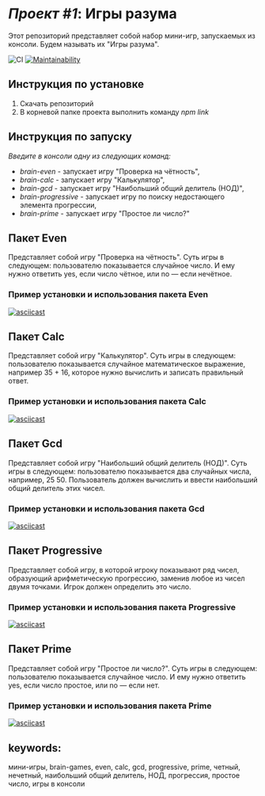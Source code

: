 # *Проект #1*: Игры разума
Этот репозиторий представляет собой набор мини-игр, запускаемых из консоли. Будем называть их "Игры разума".

![CI](https://github.com/ynsem/frontend-project-lvl1/workflows/CI/badge.svg) [![Maintainability](https://api.codeclimate.com/v1/badges/388967156580af846000/maintainability)](https://codeclimate.com/github/ynsem/frontend-project-lvl1/maintainability)

## Инструкция по установке
1. Скачать репозиторий
2. В корневой папке проекта выполнить команду *npm link*

## Инструкция по запуску
*Введите в консоли одну из следующих команд:*
  * *brain-even* - запускает игру "Проверка на чётность",
  * *brain-calc* - запускает игру "Калькулятор",
  * *brain-gcd* - запускает игру "Наибольший общий делитель (НОД)",
  * *brain-progressive* - запускает игру по поиску недостающего элемента прогрессии,
  * *brain-prime* - запускает игру "Простое ли число?"

## Пакет Even
Представляет собой игру "Проверка на чётность". Суть игры в следующем: пользователю показывается случайное число. И ему нужно ответить yes, если число чётное, или no — если нечётное.

### Пример установки и использования пакета Even
[![asciicast](https://asciinema.org/a/rstGxy8h7aQpc3yV25dvMDH8i.svg)](https://asciinema.org/a/rstGxy8h7aQpc3yV25dvMDH8i)

## Пакет Calc
Представляет собой игру "Калькулятор". Суть игры в следующем: пользователю показывается случайное математическое выражение, например 35 + 16, которое нужно вычислить и записать правильный ответ.

### Пример установки и использования пакета Calc
[![asciicast](https://asciinema.org/a/Cek5mg5ma5Ed01DasA36u1d67.svg)](https://asciinema.org/a/Cek5mg5ma5Ed01DasA36u1d67)

## Пакет Gcd
Представляет собой игру "Наибольший общий делитель (НОД)". Суть игры в следующем: пользователю показывается два случайных числа, например, 25 50. Пользователь должен вычислить и ввести наибольший общий делитель этих чисел.

### Пример установки и использования пакета Gcd
[![asciicast](https://asciinema.org/a/V3d5TJHPQhwQl1WGqPsKaAbtQ.svg)](https://asciinema.org/a/V3d5TJHPQhwQl1WGqPsKaAbtQ)

## Пакет Progressive
Представляет собой игру, в которой игроку показывают ряд чисел, образующий арифметическую прогрессию, заменив любое из чисел двумя точками. Игрок должен определить это число.

### Пример установки и использования пакета Progressive
[![asciicast](https://asciinema.org/a/508p1akzUqr1pIfixjTdkhRse.svg)](https://asciinema.org/a/508p1akzUqr1pIfixjTdkhRse)

## Пакет Prime
Представляет собой игру "Простое ли число?". Суть игры в следующем: пользователю показывается случайное число. И ему нужно ответить yes, если число простое, или no — если нет.

### Пример установки и использования пакета Prime
[![asciicast](https://asciinema.org/a/vsqnPdT0t1O0ir5yy3fTfxJw1.svg)](https://asciinema.org/a/vsqnPdT0t1O0ir5yy3fTfxJw1)

## keywords:
мини-игры, brain-games, even, calc, gcd, progressive, prime, четный, нечетный, наибольший общий делитель, НОД, прогрессия, простое число, игры в консоли